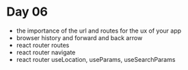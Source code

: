 # Day 06

- the importance of the url and routes for the ux of your app
- browser history and forward and back arrow
- react router routes
- react router navigate
- react router useLocation, useParams, useSearchParams
